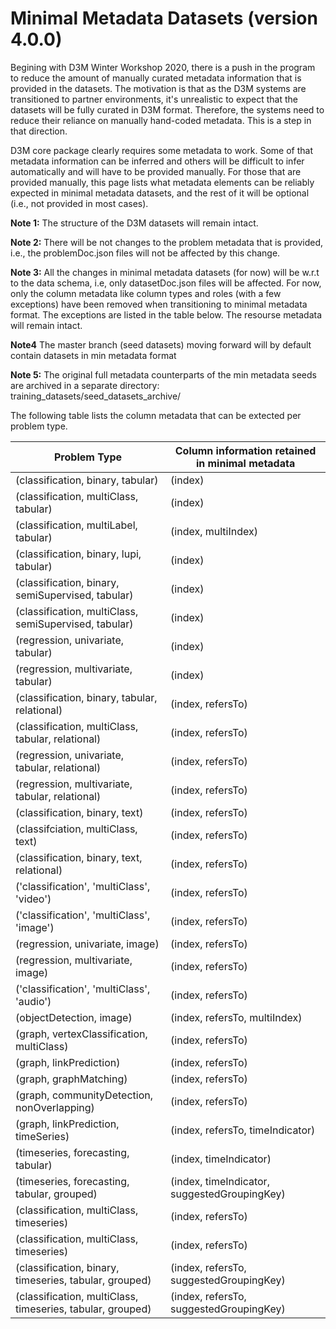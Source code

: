 # Minimal Metadata Datasets (version 4.0.0)

Begining with D3M Winter Workshop 2020, there is a push in the program to reduce the amount of manually curated metadata information that is provided in the datasets. The motivation is that as the D3M systems are transitioned to partner environments, it's unrealistic to expect that the datasets will be fully curated in D3M format. Therefore, the systems need to reduce their reliance on manually hand-coded metadata. This is a step in that direction.

D3M core package clearly requires some metadata to work. Some of that metadata information can be inferred and others will be difficult to infer automatically and will have to be provided manually. For those that are provided manually, this page lists what metadata elements can be reliably expected in minimal metadata datasets, and the rest of it will be optional (i.e., not provided in most cases).

**Note 1:** The structure of the D3M datasets will remain intact.

**Note 2:** There will be not changes to the problem metadata that is provided, i.e., the problemDoc.json files will not be affected by this change.

**Note 3:** All the changes in minimal metadata datasets (for now) will be w.r.t to the data schema, i.e, only datasetDoc.json files will be affected. For now, only the column metadata like column types and roles (with a few exceptions) have been removed when transitioning to minimal metadata format. The exceptions are listed in the table below. The resourse metadata will remain intact.

**Note4** The master branch (seed datasets) moving forward will by default contain datasets in min metadata format

**Note 5:** The original full metadata counterparts of the min metadata seeds are archived in a separate directory: training_datasets/seed_datasets_archive/

The following table lists the column metadata that can be extected per problem type.


| Problem Type                                               | Column information retained in minimal metadata |
|------------------------------------------------------------|-------------------------------------------------|
| (classification, binary, tabular)                          | (index)                                         |
| (classification, multiClass, tabular)                      | (index)                                         |
| (classification, multiLabel, tabular)                      | (index, multiIndex)                             |
| (classification, binary, lupi, tabular)                    | (index)                                         |
| (classification, binary, semiSupervised, tabular)          | (index)                                         |
| (classification, multiClass, semiSupervised, tabular)      | (index)                                         |
| (regression, univariate, tabular)                          | (index)                                         |
| (regression, multivariate, tabular)                        | (index)                                         |
| (classification, binary, tabular, relational)              | (index, refersTo)                               |
| (classification, multiClass, tabular, relational)          | (index, refersTo)                               |
| (regression, univariate, tabular, relational)              | (index, refersTo)                               |
| (regression, multivariate, tabular, relational)            | (index, refersTo)                               |
| (classification, binary, text)                             | (index, refersTo)                               |
| (classifciation, multiClass, text)                         | (index, refersTo)                               |
| (classification, binary, text, relational)                 | (index, refersTo)                               |
| ('classification', 'multiClass', 'video')                  | (index, refersTo)                               |
| ('classification', 'multiClass', 'image')                  | (index, refersTo)                               |
| (regression, univariate, image)                            | (index, refersTo)                               |
| (regression, multivariate, image)                          | (index, refersTo)                               |
| ('classification', 'multiClass', 'audio')                  | (index, refersTo)                               |
| (objectDetection, image)                                   | (index, refersTo, multiIndex)                   |
| (graph, vertexClassification,  multiClass)                 | (index, refersTo)                               |
| (graph, linkPrediction)                                    | (index, refersTo)                               |
| (graph, graphMatching)                                     | (index, refersTo)                               |
| (graph, communityDetection, nonOverlapping)                | (index, refersTo)                               |
| (graph, linkPrediction, timeSeries)                        | (index, refersTo, timeIndicator)                |
| (timeseries, forecasting, tabular)                         | (index, timeIndicator)                          |
| (timeseries, forecasting, tabular, grouped)                | (index, timeIndicator, suggestedGroupingKey)    |
| (classification, multiClass, timeseries)                   | (index, refersTo)                               |
| (classification, multiClass, timeseries)                   | (index, refersTo)                               |
| (classification, binary, timeseries, tabular, grouped)     | (index, refersTo, suggestedGroupingKey)         |
| (classification, multiClass, timeseries, tabular, grouped) | (index, refersTo, suggestedGroupingKey)         |